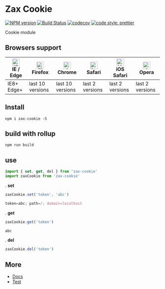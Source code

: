 # Zax Cookie

[![NPM version](https://img.shields.io/npm/v/zax-cookie.svg?style=flat)](https://www.npmjs.com/package/zax-cookie)
[![Build Status](https://travis-ci.org/Ipxxiao/zax-cookie.svg?branch=master)](https://travis-ci.org/Ipxxiao/zax-cookie)
[![codecov](https://codecov.io/gh/Ipxxiao/zax-cookie/branch/master/graph/badge.svg)](https://codecov.io/gh/Ipxxiao/zax-cookie)
[![code style: prettier](https://img.shields.io/badge/code_style-prettier-ff69b4.svg?style=flat-square)](https://github.com/prettier/prettier)

Cookie module

## Browsers support

| [<img src="https://raw.githubusercontent.com/alrra/browser-logos/master/src/edge/edge_48x48.png" alt="IE / Edge" width="24px" height="24px" />](http://godban.github.io/browsers-support-badges/)</br>IE / Edge | [<img src="https://raw.githubusercontent.com/alrra/browser-logos/master/src/firefox/firefox_48x48.png" alt="Firefox" width="24px" height="24px" />](http://godban.github.io/browsers-support-badges/)</br>Firefox | [<img src="https://raw.githubusercontent.com/alrra/browser-logos/master/src/chrome/chrome_48x48.png" alt="Chrome" width="24px" height="24px" />](http://godban.github.io/browsers-support-badges/)</br>Chrome | [<img src="https://raw.githubusercontent.com/alrra/browser-logos/master/src/safari/safari_48x48.png" alt="Safari" width="24px" height="24px" />](http://godban.github.io/browsers-support-badges/)</br>Safari | [<img src="https://raw.githubusercontent.com/alrra/browser-logos/master/src/safari-ios/safari-ios_48x48.png" alt="iOS Safari" width="24px" height="24px" />](http://godban.github.io/browsers-support-badges/)</br>iOS Safari | [<img src="https://raw.githubusercontent.com/alrra/browser-logos/master/src/opera/opera_48x48.png" alt="Opera" width="24px" height="24px" />](http://godban.github.io/browsers-support-badges/)</br>Opera |
| --------------------------------------------------------------------------------------------------------------------------------------------------------------------------------------------------------------- | ----------------------------------------------------------------------------------------------------------------------------------------------------------------------------------------------------------------- | ------------------------------------------------------------------------------------------------------------------------------------------------------------------------------------------------------------- | ------------------------------------------------------------------------------------------------------------------------------------------------------------------------------------------------------------- | ----------------------------------------------------------------------------------------------------------------------------------------------------------------------------------------------------------------------------- | --------------------------------------------------------------------------------------------------------------------------------------------------------------------------------------------------------- |
| IE8+ Edge+                                                                                                                                                                                                      | last 10 versions                                                                                                                                                                                                  | last 10 versions                                                                                                                                                                                              | last 2 versions                                                                                                                                                                                               | last 2 versions                                                                                                                                                                                                               | last 2 versions                                                                                                                                                                                           |

## Install

``` base
npm i zax-cookie -S
```

## build with rollup

``` base
npm run build
```

## use

``` javascript
import { set, get, del } from 'zax-cookie'
import zaxCookie from 'zax-cookie'
```


. **set**
``` javascript
zaxCookie.set('token', 'abc')
```

``` javascript
token=abc; path=/; domain=localhost
```

. **get**
``` javascript
zaxCookie.get('token')
```

``` javascript
abc
```

. **del**
``` javascript
zaxCookie.del('token')
```

## More
- [Docs](https://github.com/Ipxxiao/zax-cookie/tree/master/docs)
- [Test](https://github.com/Ipxxiao/zax-cookie/blob/master/__tests__/index.spec.ts)